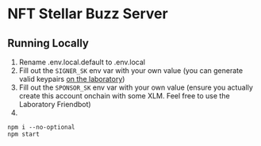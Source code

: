 # NFT Stellar Buzz Server

## Running Locally
1. Rename .env.local.default to .env.local
2. Fill out the `SIGNER_SK` env var with your own value (you can generate valid keypairs [on the laboratory](https://laboratory.stellar.org/#account-creator?network=test))
3. Fill out the `SPONSOR_SK` env var with your own value (ensure you actually create this account onchain with some XLM. Feel free to use the Laboratory Friendbot)
4.
```
npm i --no-optional
npm start
```